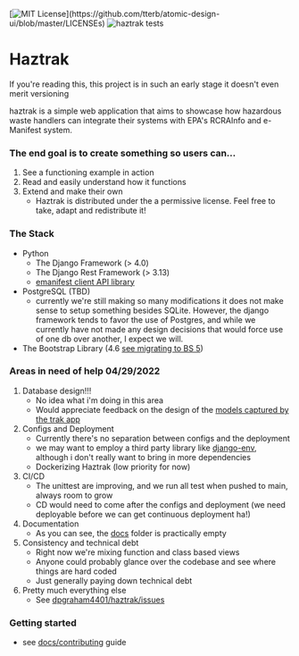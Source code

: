 [![MIT License](https://img.shields.io/apm/l/atomic-design-ui.svg?)](https://github.com/tterb/atomic-design-ui/blob/master/LICENSEs)
![haztrak tests](https://github.com/dpgraham4401/haztrak/actions/workflows/django_test.yml/badge.svg)

# Haztrak

If you're reading this, this project is in such an early stage it doesn't even merit versioning

haztrak is a simple web application that aims to showcase how hazardous waste handlers can integrate their systems with
EPA's RCRAInfo and e-Manifest system.

### The end goal is to create something so users can...

1. See a functioning example in action
3. Read and easily understand how it functions
5. Extend and make their own
    - Haztrak is distributed under the a permissive license. Feel free to take, adapt and redistribute it!

### The Stack

- Python
    - The Django Framework (> 4.0)
    - The Django Rest Framework (> 3.13)
    - [emanifest client API library](https://github.com/USEPA/e-manifest/tree/master/emanifest-py)
- PostgreSQL (TBD)
    - currently we're still making so many modifications it does not make sense to setup something besides SQLite.
      However, the django framework tends to favor the use of Postgres, and while we currently have not made any design
      decisions that would force use of one db over another, I expect we will.
- The Bootstrap Library (4.6 [see migrating to BS 5](https://github.com/dpgraham4401/haztrak/issues/18))

### Areas in need of help 04/29/2022

1. Database design!!!
    - No idea what i'm doing in this area
    - Would appreciate feedback on the design of the [models captured by the trak app](./apps/trak/models.py)
2. Configs and Deployment
    - Currently there's no separation between configs and the deployment
    - we may want to employ a third party library like [django-env](https://pypi.org/project/django-env/), although i
      don't really want to bring in more dependencies
    - Dockerizing Haztrak (low priority for now)
3. CI/CD
    - The unittest are improving, and we run all test when pushed to main, always room to grow
    - CD would need to come after the configs and deployment (we need deployable before we can get continuous
      deployment ha!)
4. Documentation
    - As you can see, the [docs](./docs) folder is practically empty
5. Consistency and technical debt
    - Right now we're mixing function and class based views
    - Anyone could probably glance over the codebase and see where things are hard coded
    - Just generally paying down technical debt
6. Pretty much everything else
    - See [dpgraham4401/haztrak/issues](https://github.com/dpgraham4401/haztrak/issues)

### Getting started

- see [docs/contributing](https://github.com/dpgraham4401/haztrak/blob/main/docs/CONTRIBUTING.md) guide
